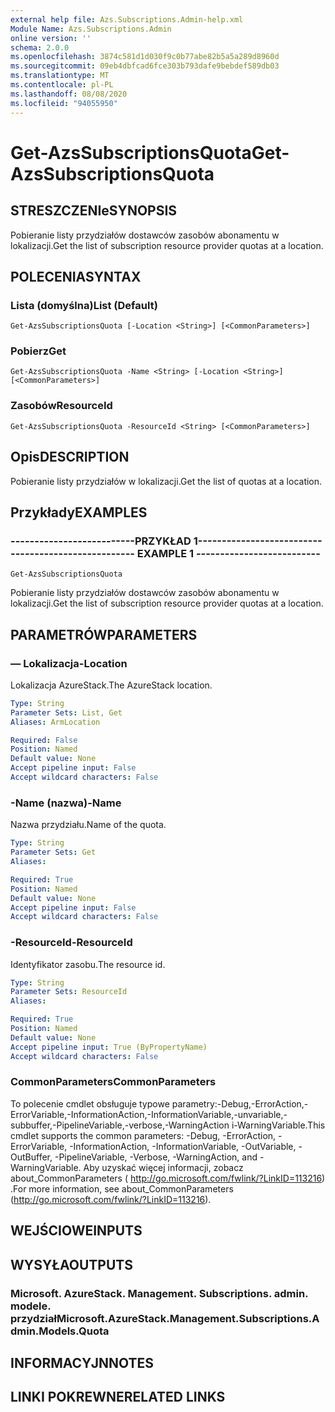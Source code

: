 ```yaml
---
external help file: Azs.Subscriptions.Admin-help.xml
Module Name: Azs.Subscriptions.Admin
online version: ''
schema: 2.0.0
ms.openlocfilehash: 3874c581d1d030f9c0b77abe82b5a5a289d8960d
ms.sourcegitcommit: 09eb4dbfcad6fce303b793dafe9bebdef589db03
ms.translationtype: MT
ms.contentlocale: pl-PL
ms.lasthandoff: 08/08/2020
ms.locfileid: "94055950"
---
```

# <span data-ttu-id="5479d-101">Get-AzsSubscriptionsQuota</span><span class="sxs-lookup"><span data-stu-id="5479d-101">Get-AzsSubscriptionsQuota</span></span>

## <span data-ttu-id="5479d-102">STRESZCZENIe</span><span class="sxs-lookup"><span data-stu-id="5479d-102">SYNOPSIS</span></span>
<span data-ttu-id="5479d-103">Pobieranie listy przydziałów dostawców zasobów abonamentu w lokalizacji.</span><span class="sxs-lookup"><span data-stu-id="5479d-103">Get the list of subscription resource provider quotas at a location.</span></span>

## <span data-ttu-id="5479d-104">POLECENIA</span><span class="sxs-lookup"><span data-stu-id="5479d-104">SYNTAX</span></span>

### <span data-ttu-id="5479d-105">Lista (domyślna)</span><span class="sxs-lookup"><span data-stu-id="5479d-105">List (Default)</span></span>
```
Get-AzsSubscriptionsQuota [-Location <String>] [<CommonParameters>]
```

### <span data-ttu-id="5479d-106">Pobierz</span><span class="sxs-lookup"><span data-stu-id="5479d-106">Get</span></span>
```
Get-AzsSubscriptionsQuota -Name <String> [-Location <String>] [<CommonParameters>]
```

### <span data-ttu-id="5479d-107">Zasobów</span><span class="sxs-lookup"><span data-stu-id="5479d-107">ResourceId</span></span>
```
Get-AzsSubscriptionsQuota -ResourceId <String> [<CommonParameters>]
```

## <span data-ttu-id="5479d-108">Opis</span><span class="sxs-lookup"><span data-stu-id="5479d-108">DESCRIPTION</span></span>
<span data-ttu-id="5479d-109">Pobieranie listy przydziałów w lokalizacji.</span><span class="sxs-lookup"><span data-stu-id="5479d-109">Get the list of quotas at a location.</span></span>

## <span data-ttu-id="5479d-110">Przykłady</span><span class="sxs-lookup"><span data-stu-id="5479d-110">EXAMPLES</span></span>

### <span data-ttu-id="5479d-111">--------------------------PRZYKŁAD 1--------------------------</span><span class="sxs-lookup"><span data-stu-id="5479d-111">-------------------------- EXAMPLE 1 --------------------------</span></span>
```
Get-AzsSubscriptionsQuota
```

<span data-ttu-id="5479d-112">Pobieranie listy przydziałów dostawców zasobów abonamentu w lokalizacji.</span><span class="sxs-lookup"><span data-stu-id="5479d-112">Get the list of subscription resource provider quotas at a location.</span></span>

## <span data-ttu-id="5479d-113">PARAMETRÓW</span><span class="sxs-lookup"><span data-stu-id="5479d-113">PARAMETERS</span></span>

### <span data-ttu-id="5479d-114">— Lokalizacja</span><span class="sxs-lookup"><span data-stu-id="5479d-114">-Location</span></span>
<span data-ttu-id="5479d-115">Lokalizacja AzureStack.</span><span class="sxs-lookup"><span data-stu-id="5479d-115">The AzureStack location.</span></span>

```yaml
Type: String
Parameter Sets: List, Get
Aliases: ArmLocation

Required: False
Position: Named
Default value: None
Accept pipeline input: False
Accept wildcard characters: False
```

### <span data-ttu-id="5479d-116">-Name (nazwa)</span><span class="sxs-lookup"><span data-stu-id="5479d-116">-Name</span></span>
<span data-ttu-id="5479d-117">Nazwa przydziału.</span><span class="sxs-lookup"><span data-stu-id="5479d-117">Name of the quota.</span></span>

```yaml
Type: String
Parameter Sets: Get
Aliases: 

Required: True
Position: Named
Default value: None
Accept pipeline input: False
Accept wildcard characters: False
```

### <span data-ttu-id="5479d-118">-ResourceId</span><span class="sxs-lookup"><span data-stu-id="5479d-118">-ResourceId</span></span>
<span data-ttu-id="5479d-119">Identyfikator zasobu.</span><span class="sxs-lookup"><span data-stu-id="5479d-119">The resource id.</span></span>

```yaml
Type: String
Parameter Sets: ResourceId
Aliases: 

Required: True
Position: Named
Default value: None
Accept pipeline input: True (ByPropertyName)
Accept wildcard characters: False
```

### <span data-ttu-id="5479d-120">CommonParameters</span><span class="sxs-lookup"><span data-stu-id="5479d-120">CommonParameters</span></span>
<span data-ttu-id="5479d-121">To polecenie cmdlet obsługuje typowe parametry:-Debug,-ErrorAction,-ErrorVariable,-InformationAction,-InformationVariable,-unvariable,-subbuffer,-PipelineVariable,-verbose,-WarningAction i-WarningVariable.</span><span class="sxs-lookup"><span data-stu-id="5479d-121">This cmdlet supports the common parameters: -Debug, -ErrorAction, -ErrorVariable, -InformationAction, -InformationVariable, -OutVariable, -OutBuffer, -PipelineVariable, -Verbose, -WarningAction, and -WarningVariable.</span></span> <span data-ttu-id="5479d-122">Aby uzyskać więcej informacji, zobacz about_CommonParameters ( http://go.microsoft.com/fwlink/?LinkID=113216) .</span><span class="sxs-lookup"><span data-stu-id="5479d-122">For more information, see about_CommonParameters (http://go.microsoft.com/fwlink/?LinkID=113216).</span></span>

## <span data-ttu-id="5479d-123">WEJŚCIOWE</span><span class="sxs-lookup"><span data-stu-id="5479d-123">INPUTS</span></span>

## <span data-ttu-id="5479d-124">WYSYŁA</span><span class="sxs-lookup"><span data-stu-id="5479d-124">OUTPUTS</span></span>

### <span data-ttu-id="5479d-125">Microsoft. AzureStack. Management. Subscriptions. admin. modele. przydział</span><span class="sxs-lookup"><span data-stu-id="5479d-125">Microsoft.AzureStack.Management.Subscriptions.Admin.Models.Quota</span></span>

## <span data-ttu-id="5479d-126">INFORMACYJN</span><span class="sxs-lookup"><span data-stu-id="5479d-126">NOTES</span></span>

## <span data-ttu-id="5479d-127">LINKI POKREWNE</span><span class="sxs-lookup"><span data-stu-id="5479d-127">RELATED LINKS</span></span>

